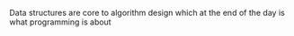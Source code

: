 Data structures are core to algorithm design which at the end of the day is what programming is about

